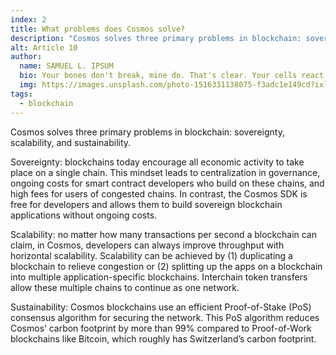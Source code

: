 ```yaml
---
index: 2
title: What problems does Cosmos solve?
description: "Cosmos solves three primary problems in blockchain: sovereignty, scalability, and sustainability."
alt: Article 10
author: 
  name: SAMUEL L. IPSUM
  bio: Your bones don't break, mine do. That's clear. Your cells react to bacteria and viruses differently than mine. You don't get sick, I do. That's also clear. But for some reason, you and I react the exact same way to water. We swallow it too fast, we choke. We get some in our lungs, we drown. However unreal it may seem, we are connected, you and I. We're on the same curve, just on opposite ends.
  img: https://images.unsplash.com/photo-1516331138075-f3adc1e149cd?ixlib=rb-1.2.1&ixid=MXwxMjA3fDB8MHxwaG90by1wYWdlfHx8fGVufDB8fHw%3D&auto=format&fit=crop&w=800&q=60
tags: 
  - blockchain
---
```


Cosmos solves three primary problems in blockchain: sovereignty, scalability, and sustainability.

Sovereignty: blockchains today encourage all economic activity to take place on a single chain. This mindset leads to centralization in governance, ongoing costs for smart contract developers who build on these chains, and high fees for users of congested chains. In contrast, the Cosmos SDK is free for developers and allows them to build sovereign blockchain applications without ongoing costs.

Scalability: no matter how many transactions per second a blockchain can claim, in Cosmos, developers can always improve throughput with horizontal scalability. Scalability can be achieved by (1) duplicating a blockchain to relieve congestion or (2) splitting up the apps on a blockchain into multiple application-specific blockchains. Interchain token transfers allow these multiple chains to continue as one network.

Sustainability: Cosmos blockchains use an efficient Proof-of-Stake (PoS) consensus algorithm for securing the network. This PoS algorithm reduces Cosmos’ carbon footprint by more than 99% compared to Proof-of-Work blockchains like Bitcoin, which roughly has Switzerland’s carbon footprint.

